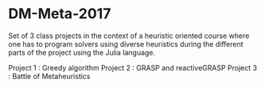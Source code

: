 # DM-Meta-2017

Set of 3 class projects in the context of a heuristic oriented course where one has to program solvers using diverse heuristics during the different parts of the project using the Julia language.

Project 1 : Greedy algorithm
Project 2 : GRASP and reactiveGRASP
Project 3 : Battle of Metaheuristics

